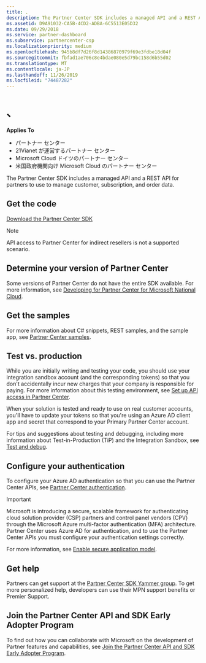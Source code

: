 ```yaml
---
title: 、
description: The Partner Center SDK includes a managed API and a REST API for partners to use to manage customer, subscription, and order data.
ms.assetid: D9A91032-CA5B-4CD2-ADBA-6C5513E05D32
ms.date: 09/29/2018
ms.service: partner-dashboard
ms.subservice: partnercenter-csp
ms.localizationpriority: medium
ms.openlocfilehash: 945b8df7d26f8d14386870979f69e3fdbe18d04f
ms.sourcegitcommit: fbfad1ae706c8e4bdae080e5d79bc158d6b55d02
ms.translationtype: MT
ms.contentlocale: ja-JP
ms.lasthandoff: 11/26/2019
ms.locfileid: "74487282"
---
```

# <a name="get-started"></a>、

**Applies To**

- パートナー センター
- 21Vianet が運営するパートナー センター
- Microsoft Cloud ドイツのパートナー センター
- 米国政府機関向け Microsoft Cloud のパートナー センター

The Partner Center SDK includes a managed API and a REST API for partners to use to manage customer, subscription, and order data.

## <a name="span-idget_the_codespan-idget_the_codespan-idget_the_codeget-the-code"></a><span id="Get_the_code"/><span id="get_the_code"/><span id="GET_THE_CODE"/>Get the code

[Download the Partner Center SDK](http://go.microsoft.com/fwlink/p/?LinkId=746681)  

> [!NOTE]  
> API access to Partner Center for indirect resellers is not a supported scenario.

## <a name="span-iddetermine_your_version_of_partner_centerspan-iddetermine_your_version_of_partner_centerspan-iddetermine_your_version_of_partner_centerdetermine-your-version-of-partner-center"></a><span id="Determine_your_version_of_Partner_Center"/><span id="determine_your_version_of_partner_center"/><span id="DETERMINE_YOUR_VERSION_OF_PARTNER_CENTER"/>Determine your version of Partner Center

Some versions of Partner Center do not have the entire SDK available. For more information, see [Developing for Partner Center for Microsoft National Cloud](developing-for-partner-center-for-microsoft-national-cloud.md).

## <a name="span-idget_the_samplesspan-idget_the_samplesspan-idget_the_samplesget-the-samples"></a><span id="Get_the_samples"/><span id="get_the_samples"/><span id="GET_THE_SAMPLES"/>Get the samples

For more information about C# snippets, REST samples, and the sample app, see [Partner Center samples](partner-center-samples.md).

## <a name="span-idsdk_test_vs_prodspan-idsdk_test_vs_prodtest-vs-production"></a><span id="sdk_test_vs_prod"/><span id="SDK_TEST_VS_PROD"/>Test vs. production

While you are initially writing and testing your code, you should use your integration sandbox account (and the corresponding tokens) so that you don't accidentally incur new charges that your company is responsible for paying. For more information about this testing environment, see [Set up API access in Partner Center](set-up-api-access-in-partner-center.md).

When your solution is tested and ready to use on real customer accounts, you'll have to update your tokens so that you're using an Azure AD client app and secret that correspond to your Primary Partner Center account.

For tips and suggestions about testing and debugging, including more information about Test-in-Production (TiP) and the Integration Sandbox, see [Test and debug](test-and-debug.md).

## <a name="span-idsdk_config_authspan-idsdk_config_authconfigure-your-authentication"></a><span id="sdk_config_auth"/><span id="SDK_CONFIG_AUTH"/>Configure your authentication

To configure your Azure AD authentication so that you can use the Partner Center APIs, see [Partner Center authentication](partner-center-authentication.md).  

> [!IMPORTANT]
> Microsoft is introducing a secure, scalable framework for authenticating cloud solution provider (CSP) partners and control panel vendors (CPV) through the Microsoft Azure multi-factor authentication (MFA) architecture.
Partner Center uses Azure AD for authentication, and to use the Partner Center APIs you must configure your authentication settings correctly. 
> 
> For more information, see [Enable secure application model](enable-secure-app-model.md).

## <a name="span-idget_helpspan-idget_helpspan-idget_helpget-help"></a><span id="Get_help"/><span id="get_help"/><span id="GET_HELP"/>Get help

Partners can get support at the [Partner Center SDK Yammer group](http://go.microsoft.com/fwlink/p/?LinkID=717360). To get more personalized help, developers can use their MPN support benefits or Premier Support.

## <a name="span-idearly_adopter_programspan-idearly_adopter_programspan-idearly_adopter_programjoin-the-partner-center-api-and-sdk-early-adopter-program"></a><span id="Early_adopter_program"/><span id="early_adopter_program"/><span id="EARLY_ADOPTER_PROGRAM"/>Join the Partner Center API and SDK Early Adopter Program

To find out how you can collaborate with Microsoft on the development of Partner features and capabilities, see [Join the Partner Center API and SDK Early Adopter Program](early-adopter-program.md).